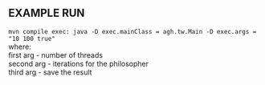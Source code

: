 ## EXAMPLE RUN 

`mvn compile exec: java -D exec.mainClass = agh.tw.Main -D exec.args = "10 100 true"` \
where: \
first arg - number of threads \
second arg - iterations for the philosopher \
third arg - save the result